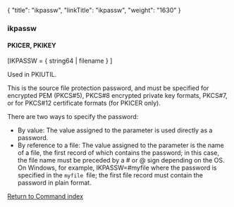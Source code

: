 {
    "title": "ikpassw",
    "linkTitle": "ikpassw",
    "weight": "1630"
}<span id="ikpassw"></span>

### ikpassw

#### PKICER, PKIKEY

\[IKPASSW = { string64 | filename } \]

Used in PKIUTIL.

This is the source file protection password, and must be
specified for encrypted PEM (PKCS#5), PKCS#8 encrypted private key formats, PKCS#7, or for PKCS#12 certificate
formats (for PKICER only).

There are two ways to specify the password:

- By
    value: The value assigned to the parameter is used directly as a password.
- By
    reference to a file: The value assigned to the parameter is the name
    of a file, the first record of which contains the password; in this case,
    the file name must be preceded
    by a # or @ sign depending on the OS. On Windows, for example, IKPASSW=#myfile
    where the password is specified in the `myfile `file; the first file
    record must contain the password in plain format.

[Return to Command index](../../)
